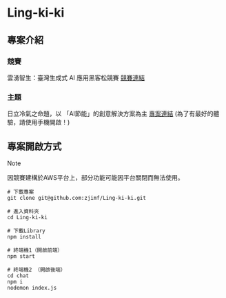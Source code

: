 # Ling-ki-ki

## 專案介紹
### 競賽
雲湧智生：臺灣生成式 AI 應用黑客松競賽
[競賽連結](https://www.digitimes.com.tw/seminar/Hackathon_20240518/)

### 主題
日立冷氣之命題，以 「AI節能」的創意解決方案為主
[專案連結](https://github.com/facebook/create-react-app) (為了有最好的體驗，請使用手機開啟！)

## 專案開啟方式
>[!NOTE]  
> 因競賽建構於AWS平台上，部分功能可能因平台關閉而無法使用。
```
# 下載專案
git clone git@github.com:zjimf/Ling-ki-ki.git

# 進入資料夾
cd Ling-ki-ki

# 下載Library
npm install

# 終端機1（開啟前端）
npm start

# 終端機2 （開啟後端）
cd chat
npm i
nodemon index.js
```

